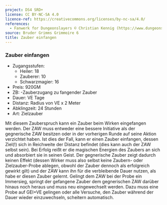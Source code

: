 ```yaml
---
project: DS4 SRD+
license: CC BY-NC-SA 4.0
licence-ref: https://creativecommons.org/licenses/by-nc-sa/4.0/
references: 
  - Fanwerk for Dungeonslayers © Christian Kennig (https://www.dungeonslayers.net/)
source: Bruder Grimms Grimmoire 6
title: Zauber einfangen
---
```


### Zauber einfangen

- Zugangsstufen:
  - Heiler: 18
  - Zauberer: 10
  - Schwarzmagier: 16
- Preis: 920GM
- ZB: -Zauberzugang zu fangender Zauber
- Dauer: VE Tage
- Distanz: Radius von VE x 2 Meter
- Abklingzeit: 24 Stunden
- Art: Zielzauber

Mit diesem Zauberspruch kann ein Zauber beim Wirken eingefangen werden. Der ZAW muss entweder eine bessere Initiative als der gegnerische ZAW besitzen oder in der vorherigen Runde auf seine Aktion verzichtet haben. Ist dies der Fall, kann er einen Zauber einfangen, dessen Ziel(!) sich in Reichweite der Distanz befindet (dies kann auch der ZAW selbst sein). Bei Erfolg reißt er die magischen Energien des Zaubers an sich und absorbiert sie in seinen Geist. Der gegnerische Zauber zeigt dadurch keinen Effekt (dessen Wirker muss also selbst keine Zaubern- oder Zielzauber-Probe ablegen, obwohl der Zauber dennoch als erfolgreich gewirkt gilt) und der ZAW kann ihn für die verbleibende Dauer nutzen, als habe er diesen Zauber gelernt. Gelingt dem ZAW bei der Probe ein Immersieg, springt der gefangene Zauber dem gegnerischen ZAW darüber hinaus noch heraus und muss neu eingewechselt werden. Dazu muss eine Probe auf GEI+VE gelingen oder alle Versuche, den Zauber während der Dauer wieder einzuwechseln, scheitern automatisch.

